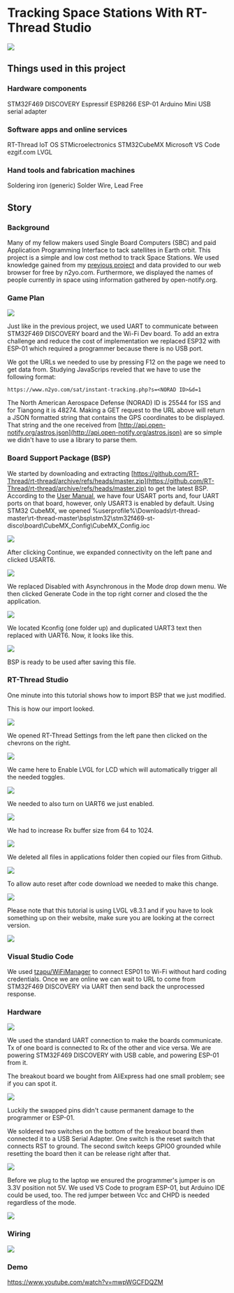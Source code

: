 # Tracking Space Stations With RT-Thread Studio
![](https://hackster.imgix.net/uploads/attachments/1493533/ezgif_com-gif-maker_(1)_ng6xGzwt4h.gif?auto=format%2Ccompress&gifq=35&w=900&h=675&fit=min&fm=mp4)
## Things used in this project
### Hardware components
STM32F469 DISCOVERY
Espressif ESP8266 ESP-01
Arduino Mini USB serial adapter
### Software apps and online services
RT-Thread IoT OS
STMicroelectronics STM32CubeMX
Microsoft VS Code
ezgif.com
LVGL
### Hand tools and fabrication machines
Soldering iron (generic)
Solder Wire, Lead Free
## Story

### Background

Many of my fellow makers used Single Board Computers (SBC) and paid Application Programming Interface to tack satellites in Earth orbit. This project is a simple and low cost method to track Space Stations. We used knowledge gained from my [previous project](https://www.hackster.io/abouhatab/using-rt-thread-studio-to-control-esp32-with-stm32f469-disco-117bdf) and data provided to our web browser for free by n2yo.com. Furthermore, we displayed the names of people currently in space using information gathered by open-notify.org.
### Game Plan

![](https://hackster.imgix.net/uploads/attachments/1493963/20220909_202853_VOpuTZfaTx.jpg?auto=compress%2Cformat&w=740&h=555&fit=max)

Just like in the previous project, we used UART to communicate between STM32F469 DISCOVERY board and the Wi-Fi Dev board. To add an extra challenge and reduce the cost of implementation we replaced ESP32 with ESP-01 which required a programmer because there is no USB port.

We got the URLs we needed to use by pressing F12 on the page we need to get data from. Studying JavaScrips reveled that we have to use the following format:

```
https://www.n2yo.com/sat/instant-tracking.php?s=<NORAD ID>&d=1
```

The North American Aerospace Defense (NORAD) ID is 25544 for ISS and for Tiangong it is 48274. Making a GET request to the URL above will return a JSON formatted string that contains the GPS coordinates to be displayed. That string and the one received from [http://api.open-notify.org/astros.json](http://api.open-notify.org/astros.json) are so simple we didn't have to use a library to parse them.
### Board Support Package (BSP)

We started by downloading and extracting [https://github.com/RT-Thread/rt-thread/archive/refs/heads/master.zip](https://github.com/RT-Thread/rt-thread/archive/refs/heads/master.zip) to get the latest BSP. According to the [User Manual,](https://www.st.com/resource/en/user_manual/um1932-discovery-kit-with-stm32f469ni-mcu-stmicroelectronics.pdf) we have four USART ports and, four UART ports on that board, however, only USART3 is enabled by default. Using STM32 CubeMX, we opened %userprofile%\Downloads\rt-thread-master\rt-thread-master\bsp\stm32\stm32f469-st-disco\board\CubeMX_Config\CubeMX_Config.ioc

![](https://hackster.imgix.net/uploads/attachments/1493474/image_iWCATBc1WD.png?auto=compress%2Cformat&w=740&h=555&fit=max)

After clicking Continue, we expanded connectivity on the left pane and clicked USART6.

![](https://hackster.imgix.net/uploads/attachments/1493476/image_gV307N3nFL.png?auto=compress%2Cformat&w=740&h=555&fit=max)

We replaced Disabled with Asynchronous in the Mode drop down menu. We then clicked Generate Code in the top right corner and closed the the application.

![](https://hackster.imgix.net/uploads/attachments/1493478/image_EBriBeYqBu.png?auto=compress%2Cformat&w=740&h=555&fit=max)

We located Kconfig (one folder up) and duplicated UART3 text then replaced with UART6. Now, it looks like this.

![](https://hackster.imgix.net/uploads/attachments/1493480/image_ODG0ZcYt7V.png?auto=compress%2Cformat&w=740&h=555&fit=max)

BSP is ready to be used after saving this file.

### RT-Thread Studio

One minute into this tutorial shows how to import BSP that we just modified.

This is how our import looked.

![](https://hackster.imgix.net/uploads/attachments/1493517/image_5JcVIetR4y.png?auto=compress%2Cformat&w=740&h=555&fit=max)

We opened RT-Thread Settings from the left pane then clicked on the chevrons on the right.

![](https://hackster.imgix.net/uploads/attachments/1493522/image_Mh90eN0Op1.png?auto=compress%2Cformat&w=740&h=555&fit=max)

We came here to Enable LVGL for LCD which will automatically trigger all the needed toggles.

![](https://hackster.imgix.net/uploads/attachments/1493523/image_3S01mgFIOR.png?auto=compress%2Cformat&w=740&h=555&fit=max)

We needed to also turn on UART6 we just enabled.

![](https://hackster.imgix.net/uploads/attachments/1493525/image_v36wDnKT7A.png?auto=compress%2Cformat&w=740&h=555&fit=max)

We had to increase Rx buffer size from 64 to 1024.

![](https://hackster.imgix.net/uploads/attachments/1493526/image_cYCzltFjMT.png?auto=compress%2Cformat&w=740&h=555&fit=max)

We deleted all files in applications folder then copied our files from Github.

![](https://hackster.imgix.net/uploads/attachments/1493772/image_ya93kb7RzP.png?auto=compress%2Cformat&w=740&h=555&fit=max)

To allow auto reset after code download we needed to make this change.

![](https://hackster.imgix.net/uploads/attachments/1493527/image_AZQoMR27L7.png?auto=compress%2Cformat&w=740&h=555&fit=max)

Please note that this tutorial is using LVGL v8.3.1 and if you have to look something up on their website, make sure you are looking at the correct version.

![](https://hackster.imgix.net/uploads/attachments/1493498/image_ZEiPbSuwp0.png?auto=compress%2Cformat&w=740&h=555&fit=max)

### Visual Studio Code

We used [tzapu/WiFiManager](https://github.com/tzapu/WiFiManager) to connect ESP01 to Wi-Fi without hard coding credentials. Once we are online we can wait to URL to come from STM32F469 DISCOVERY via UART then send back the unprocessed response.

### Hardware

![](https://hackster.imgix.net/uploads/attachments/1493964/20220909_112949_7RjbrdlW54.jpg?auto=compress%2Cformat&w=740&h=555&fit=max)

We used the standard UART connection to make the boards communicate. Tx of one board is connected to Rx of the other and vice versa. We are powering STM32F469 DISCOVERY with USB cable, and powering ESP-01 from it.

The breakout board we bought from AliExpress had one small problem; see if you can spot it.

![](https://hackster.imgix.net/uploads/attachments/1493628/image_rThL588BW3.png?auto=compress%2Cformat&w=740&h=555&fit=max)

Luckily the swapped pins didn't cause permanent damage to the programmer or ESP-01.

We soldered two switches on the bottom of the breakout board then connected it to a USB Serial Adapter. One switch is the reset switch that connects RST to ground. The second switch keeps GPIO0 grounded while resetting the board then it can be release right after that.

![](https://hackster.imgix.net/uploads/attachments/1493627/image_VaIFXOHZhR.png?auto=compress%2Cformat&w=740&h=555&fit=max)

Before we plug to the laptop we ensured the programmer's jumper is on 3.3V position not 5V. We used VS Code to program ESP-01, but Arduino IDE could be used, too. The red jumper between Vcc and CHPD is needed regardless of the mode.

![](https://hackster.imgix.net/uploads/attachments/1493778/image_ZM1WaLc4kP.png?auto=compress%2Cformat&w=740&h=555&fit=max)

### Wiring
![](https://hackster.imgix.net/uploads/attachments/1493967/wiring_3PbbgH9o3S.jpg?auto=compress%2Cformat&w=1280&h=960&fit=max)
### Demo
https://www.youtube.com/watch?v=mwpWGCFDQZM

